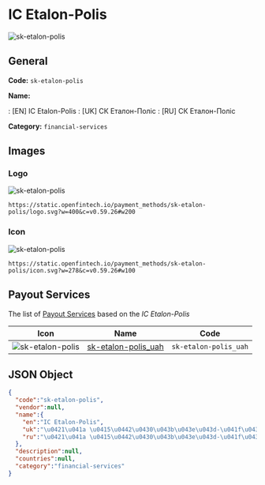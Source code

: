 
# IC Etalon-Polis 
![sk-etalon-polis](https://static.openfintech.io/payment_methods/sk-etalon-polis/logo.svg?w=400&c=v0.59.26#w200)  

## General 
**Code:** `sk-etalon-polis` 
 
**Name:** 
 
:	[EN] IC Etalon-Polis 
:	[UK] СК Еталон-Поліс 
:	[RU] СК Еталон-Поліс 
 
**Category:** `financial-services` 
 

## Images 

### Logo 
![sk-etalon-polis](https://static.openfintech.io/payment_methods/sk-etalon-polis/logo.svg?w=400&c=v0.59.26#w200)  

```
https://static.openfintech.io/payment_methods/sk-etalon-polis/logo.svg?w=400&c=v0.59.26#w200
```  

### Icon 
![sk-etalon-polis](https://static.openfintech.io/payment_methods/sk-etalon-polis/icon.svg?w=278&c=v0.59.26#w100)  

```
https://static.openfintech.io/payment_methods/sk-etalon-polis/icon.svg?w=278&c=v0.59.26#w100
```  

## Payout Services 
 
The list of [Payout Services](/payout-services/) based on the _IC Etalon-Polis_ 

|Icon|Name|Code| 
|:---:|:---:|:---:| 
|![sk-etalon-polis](https://static.openfintech.io/payout_methods/sk-etalon-polis/icon.svg?w=278&c=v0.59.26#w40) |[sk-etalon-polis_uah](/payout-services/sk-etalon-polis_uah/)|`sk-etalon-polis_uah`| 
 

## JSON Object 

```json
{
  "code":"sk-etalon-polis",
  "vendor":null,
  "name":{
    "en":"IC Etalon-Polis",
    "uk":"\u0421\u041a \u0415\u0442\u0430\u043b\u043e\u043d-\u041f\u043e\u043b\u0456\u0441",
    "ru":"\u0421\u041a \u0415\u0442\u0430\u043b\u043e\u043d-\u041f\u043e\u043b\u0456\u0441"
  },
  "description":null,
  "countries":null,
  "category":"financial-services"
}
```  
